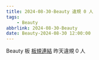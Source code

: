 ```yaml
---
title: 2024-08-30-Beauty 違規 0 人
tags:
    - Beauty
abbrlink: 2024-08-30-Beauty
date: Beauty-2024-08-30 12:00:00
---
```

Beauty 板 [板規連結](https://www.ptt.cc/bbs/Beauty/M.1630069980.A.84B.html)
昨天違規 0 人
